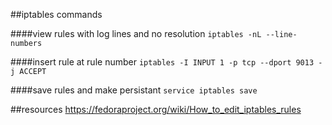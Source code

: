 ##iptables commands

####view rules with log lines and no resolution
`iptables -nL --line-numbers`

####insert rule at rule number
`iptables -I INPUT 1 -p tcp --dport 9013 -j ACCEPT`

####save rules and make persistant
`service iptables save`

##resources
https://fedoraproject.org/wiki/How_to_edit_iptables_rules
